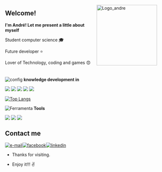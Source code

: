 <img 
    src="https://carvalhoandre.s3-sa-east-1.amazonaws.com/github/padrao.png"
    min-width="225"
    max-width="225"
    width="200"
    align="right" 
    alt="Logo_andre">
    
##  Welcome!

 <strong>I'm André! Let me present a little about myself</strong>

Student computer science :mortar_board:

Future developer :star:

Lover of Technology, coding and games :heart_eyes:
#
<p align="left"><img src="https://carvalhoandre.s3-sa-east-1.amazonaws.com/github/brainstorm_skill_240px.png" alt="config"> <strong> knowledge development in </strong></p>
<p align="left">
    <img src="https://img.shields.io/badge/React_Native-20232A?style=for-the-badge&logo=react&logoColor=61DAFB">
    <img src="https://img.shields.io/badge/TypeScript-007ACC?style=for-the-badge&logo=typescript&logoColor=white">
    <img src="https://img.shields.io/badge/JavaScript-323330?style=for-the-badge&logo=javascript&logoColor=F7DF1E">
    <img src="https://img.shields.io/badge/Java-ED8B00?style=for-the-badge&logo=java&logoColor=white">
    <img src="https://img.shields.io/badge/Node.js-43853D?style=for-the-badge&logo=node.js&logoColor=white">
</p>

[![Top Langs](https://github-readme-stats.vercel.app/api/top-langs/?username=carvalhoandre&layout=compact)](https://github.com/anuraghazra/github-readme-stats)

<p align="left"><img src="https://carvalhoandre.s3-sa-east-1.amazonaws.com/github/computer_support_240px.png" alt="Ferramenta"><strong> Tools </strong></p>
<p align="left">
    <img src="https://img.shields.io/badge/Heroku-430098?style=for-the-badge&logo=heroku&logoColor=white">
    <img src="https://img.shields.io/badge/Amazon_AWS-232F3E?style=for-the-badge&logo=amazon-aws&logoColor=white">
    <img src="https://img.shields.io/badge/Netlify-00C7B7?style=for-the-badge&logo=netlify&logoColor=white">
    
</p>

## Contact me
<a href="mailto:andre_carvalho0@live.com?Subject=Olá André" target="_new" rel="external"><img src="https://img.shields.io/badge/Microsoft_Outlook-0078D4?style=for-the-badge&logo=microsoft-outlook&logoColor=white" alt="e-mail"></a><a href="https://www.facebook.com/AndreCarvalho0" target="_new" rel="external"><img src="https://img.shields.io/badge/facebook-%231877F2.svg?&style=for-the-badge&logo=facebook&logoColor=white" alt="facebook"></a><a href="https://www.linkedin.com/in/andr%C3%A9-leite-carvalho-b77721146/" target="_new" rel="external"><img src="https://img.shields.io/badge/linkedin-%230077B5.svg?&style=for-the-badge&logo=linkedin&logoColor=white" alt="linkedin"></a>

- Thanks for visiting.

- Enjoy it!!! :v:


